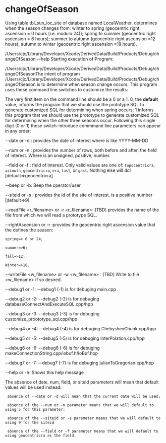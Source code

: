 # changeOfSeason
Using table tbl_sun_loc_site of database named LocalWeather, determines when the season changes from: winter to spring (geocentric right ascension = 0 hours (i.e. modulo 24)); spring to summer (geocentric right ascension = 6 hours); summer to autumn (geocentric right ascension =12 hours); autumn to winter (geocentric right ascension =18 hours).

/Users/cjc/Library/Developer/Xcode/DerivedData/Build/Products/Debug/changeOfSeason --help
Starting execution of Program:

/Users/cjc/Library/Developer/Xcode/DerivedData/Build/Products/Debug/changeOfSeasonThe intent of program /Users/cjc/Library/Developer/Xcode/DerivedData/Build/Products/Debug/changeOfSeason is to determine when season change occurs. This program uses these command line switches to customize the results:

The very first item on the command line should be a 0 or a 1. 0, the **default** value, informs the program that we should
use the prototype SQL to generate customized SQL for determining when spring occurs; 
1 informs this program that we should use the prototype to generate customized SQL for determining when the other three seasons occur. Following this single digit (0 or 1) these switch-introduce commmand line parameters can appear in any order:

--date <val> or -d <val>:   provides the date of interest where <val> is like YYYY-MM-DD
	
--num <val> or -n <val>:    provides the number of rows, both before and after, the field of interest. Where <val> is an
unsigned, positive, number.
	
--field <val> or -f <val>: field of interest. Only valid values are one of: `topocentricra`, `azimuth`, `geocentricra`,
	`era`, `last`, or `gast`. Nothing else will do! [default=>geocentricra]
	
--beep or -b: Beep the operator/user 

--siteid <val> or -s <val>: provides the id of the site of interest. <val> is a positive number [default=>9]
	
--readFile <r_filename> or -r <r_filename>: [TBD] provides the name of the file from which we will read a prototype SQL. 

--rightAscension <ra> or -r <ra> :provides the geocentric right ascension value that the defines the season:
	
	spring=> 0 or 24;
	
	summer=>6;
	
	fall=>12;
	
	Winter=>18.
	
--writeFile <w_filename> or -w <w_filename> : [TBD] Write to file <w_filename> if so desired. 

--debug1 or -1: --debug1 (-1) is for debuging main.cpp 

--debug2 or -2: --debug2 (-2) is for debuging databaseConnectAndExecuteSQL.cpp/hpp

--debug3 or -3: --debug3 (-3) is for debuging customize_proototype_sql.cpp/hpp

--debug4 or -4: --debug4 (-4) is for debuging ChebyshevChunk.cpp/hpp 

--debug5 or -5: --debug5 (-5) is for debuging InterPolation.cpp/hpp

--debug6 or -6: --debug6 (-6) is for debuging makeConnectionString.cpp/iobuf.h/IoBuf.hpp 

--debug7 or -7: --debug7 (-7) is for debuging julianToGregorian.cpp/hpp 

--help or -h: Shows this help message

The absence of date, num, field, or siteid parameters will mean that default values will be used instead:

	 absence of --date or -d will mean that the current date will be used;
	 
	 absence of the --num or -n parameter means that we will default to using 5 for this parameter:
	 
	 absence of the --siteid or -s parameter means that we will default to using 9 for the siteid
	 
	 absence of the --field or -f parameter means that we will default to using geocentricra as the field.
	 
